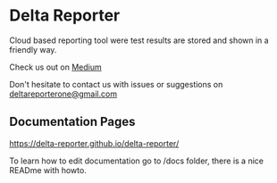 # Delta Reporter

Cloud based reporting tool were test results are stored and shown in a friendly way.

Check us out on [Medium](https://oleksandra-pishcheiko.medium.com/monitoring-your-automation-test-results-with-delta-reporter-7a4fdd343edf)

Don't hesitate to contact us with issues or suggestions on deltareporterone@gmail.com


## Documentation Pages

https://delta-reporter.github.io/delta-reporter/

To learn how to edit documentation go to /docs folder, there is a nice READme with howto.
